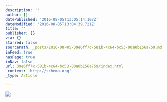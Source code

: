 ```yaml
---
description: ''
author: []
datePublished: '2016-08-05T13:05:14.107Z'
dateModified: '2016-08-05T13:04:39.721Z'
title: ''
publisher: {}
via: {}
starred: false
sourcePath: _posts/2016-08-05-39e6ff7c-581b-4c64-bc53-80a0b156a759.md
inFeed: true
hasPage: true
inNav: false
url: 39e6ff7c-581b-4c64-bc53-80a0b156a759/index.html
_context: 'http://schema.org'
_type: Article

---
```

![](https://the-grid-user-content.s3-us-west-2.amazonaws.com/c2ea4dcd-6132-46a2-b1cb-46a64c022ba9.jpg)